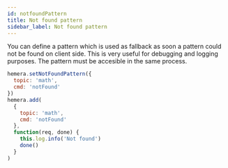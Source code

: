 ```yaml
---
id: notfoundPattern
title: Not found pattern
sidebar_label: Not found pattern
---
```


You can define a pattern which is used as fallback as soon a pattern could not be found on client side. This is very useful for debugging and logging purposes.
The pattern must be accesible in the same process.

```js
hemera.setNotFoundPattern({
  topic: 'math',
  cmd: 'notFound'
})
hemera.add(
  {
    topic: 'math',
    cmd: 'notFound'
  },
  function(req, done) {
    this.log.info('Not found')
    done()
  }
)
```
